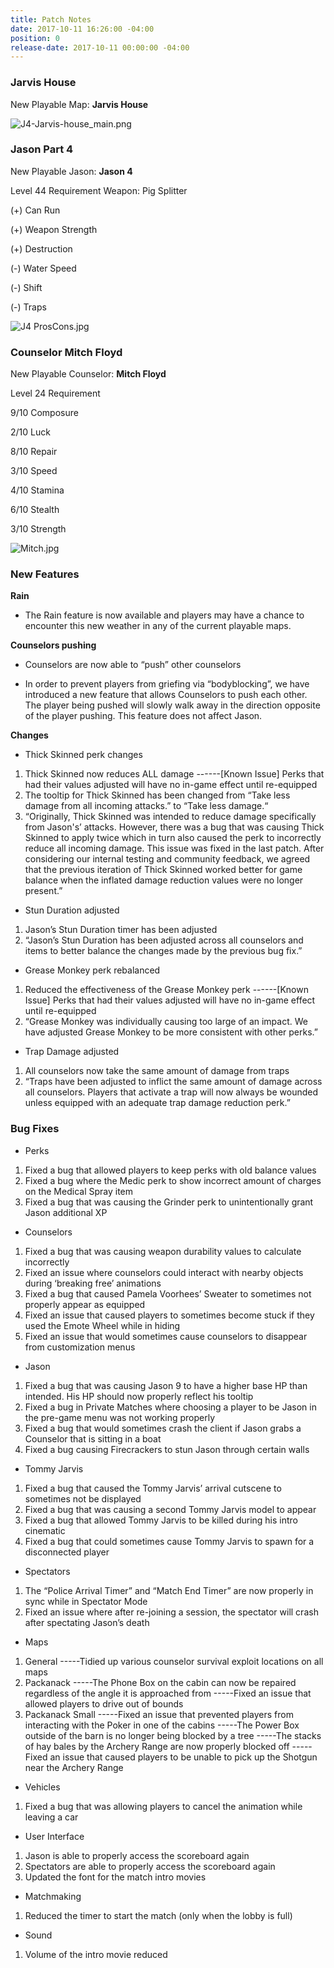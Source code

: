 ```yaml
---
title: Patch Notes
date: 2017-10-11 16:26:00 -04:00
position: 0
release-date: 2017-10-11 00:00:00 -04:00
---
```


### Jarvis House

New Playable Map: **Jarvis House**

![J4-Jarvis-house_main.png](/uploads/J4-Jarvis-house_main.png)

### Jason Part 4
New Playable Jason: **Jason 4**

Level 44 Requirement 
Weapon: Pig Splitter

(+) Can Run

(+) Weapon Strength

(+) Destruction

(-) Water Speed 

(-) Shift

(-) Traps	

![J4 ProsCons.jpg](/uploads/J4%20ProsCons.jpg)

### Counselor Mitch Floyd

New Playable Counselor: **Mitch Floyd**

Level 24 Requirement

9/10 Composure

2/10 Luck

8/10 Repair

3/10 Speed

4/10 Stamina

6/10 Stealth

3/10 Strength


![Mitch.jpg](/uploads/Mitch.jpg)



### New Features

**Rain**

* The Rain feature is now available and players may have a chance to encounter this new weather in any of the current playable maps.

**Counselors pushing**

* Counselors are now able to “push” other counselors
 
* In order to prevent players from griefing via “bodyblocking”, we have introduced a new feature that allows Counselors to push each other. The player being pushed will slowly walk away in the direction opposite of the player pushing. This feature does not affect Jason.

**Changes**

* Thick Skinned perk changes
1. Thick Skinned now reduces ALL damage
------[Known Issue] Perks that had their values adjusted will have no in-game effect until re-equipped
2. The tooltip for Thick Skinned has been changed from “Take less damage from all incoming attacks.” to “Take less damage.“
3. “Originally, Thick Skinned was intended to reduce damage specifically from Jason's’ attacks. However, there was a bug that was causing Thick Skinned to apply twice which in turn also caused the perk to incorrectly reduce all incoming damage. This issue was fixed in the last patch. After considering our internal testing and community feedback, we agreed that the previous iteration of Thick Skinned worked better for game balance when the inflated damage reduction values were no longer present.” 

* Stun Duration adjusted
1. Jason’s Stun Duration timer has been adjusted
2. “Jason’s Stun Duration has been adjusted across all counselors and items to better balance the changes made by the previous bug fix.”

* Grease Monkey perk rebalanced
1. Reduced the effectiveness of the Grease Monkey perk
------[Known Issue] Perks that had their values adjusted will have no in-game effect until re-equipped
2. “Grease Monkey was individually causing too large of an impact. We have adjusted Grease Monkey to be more consistent with other perks.”


* Trap Damage adjusted
1. All counselors now take the same amount of damage from traps
2. “Traps have been adjusted to inflict the same amount of damage across all counselors. Players that activate a trap will now always be wounded unless equipped with an adequate trap damage reduction perk.”

### Bug Fixes

* Perks
1. Fixed a bug that allowed players to keep perks with old balance values
2. Fixed a bug where the Medic perk to show incorrect amount of charges on the Medical Spray item
3. Fixed a bug that was causing the Grinder perk to unintentionally grant Jason additional XP

	
* Counselors
1. Fixed a bug that was causing weapon durability values to calculate incorrectly
2. Fixed an issue where counselors could interact with nearby objects during ‘breaking free’ animations
3. Fixed a bug that caused Pamela Voorhees’ Sweater to sometimes not properly appear as equipped
4. Fixed an issue that caused players to sometimes become stuck if they used the Emote Wheel while in hiding
5. Fixed an issue that would sometimes cause counselors to disappear from customization menus

* Jason
1. Fixed a bug that was causing Jason 9 to have a higher base HP than intended. His HP should now properly reflect his tooltip
2. Fixed a bug in Private Matches where choosing a player to be Jason in the pre-game menu was not working properly
3. Fixed a bug that would sometimes crash the client if Jason grabs a Counselor that is sitting in a boat 
4. Fixed a bug causing Firecrackers to stun Jason through certain walls

* Tommy Jarvis
1. Fixed a bug that caused the Tommy Jarvis’ arrival cutscene to sometimes not be displayed
2. Fixed a bug that was causing a second Tommy Jarvis model to appear
3. Fixed a bug that allowed Tommy Jarvis to be killed during his intro cinematic
4. Fixed a bug that could sometimes cause Tommy Jarvis to spawn for a disconnected player

* Spectators
1. The “Police Arrival Timer” and “Match End Timer” are now properly in sync while in Spectator Mode
2. Fixed an issue where after re-joining a session, the spectator will crash after spectating Jason’s death

* Maps
1. General
-----Tidied up various counselor survival exploit locations on all maps
2. Packanack
-----The Phone Box on the cabin can now be repaired regardless of the angle it is approached from
-----Fixed an issue that allowed players to drive out of bounds 
3. Packanack Small
-----Fixed an issue that prevented players from interacting with the Poker in one of the cabins
-----The Power Box outside of the barn is no longer being blocked by a tree
-----The stacks of hay bales by the Archery Range are now properly blocked off
-----Fixed an issue that caused players to be unable to pick up the Shotgun near the Archery Range 

* Vehicles
1. Fixed a bug that was allowing players to cancel the animation while leaving a car

* User Interface
1. Jason is able to properly access the scoreboard again
2. Spectators are able to properly access the scoreboard again
3. Updated the font for the match intro movies

* Matchmaking
1. Reduced the timer to start the match (only when the lobby is full)

* Sound
1. Volume of the intro movie reduced

